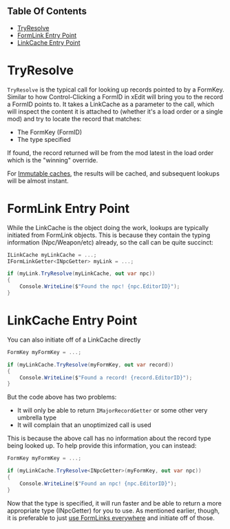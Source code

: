 <!-- START doctoc generated TOC please keep comment here to allow auto update -->
<!-- DON'T EDIT THIS SECTION, INSTEAD RE-RUN doctoc TO UPDATE -->
## Table Of Contents

- [TryResolve](#tryresolve)
- [FormLink Entry Point](#formlink-entry-point)
- [LinkCache Entry Point](#linkcache-entry-point)

<!-- END doctoc generated TOC please keep comment here to allow auto update -->

# TryResolve
`TryResolve` is the typical call for looking up records pointed to by a FormKey.  Similar to how Control-Clicking a FormID in xEdit will bring you to the record a FormID points to.  It takes a LinkCache as a parameter to the call, which will inspect the content it is attached to (whether it's a load order or a single mod) and try to locate the record that matches:
- The FormKey (FormID)
- The type specified

If found, the record returned will be from the mod latest in the load order which is the "winning" override.

For [Immutable caches](https://github.com/Mutagen-Modding/Mutagen/wiki/LinkCache#immutable-link-caches), the results will be cached, and subsequent lookups will be almost instant.

# FormLink Entry Point
While the LinkCache is the object doing the work, lookups are typically initiated from FormLink objects.  This is because they contain the typing information (Npc/Weapon/etc) already, so the call can be quite succinct:
```cs
ILinkCache myLinkCache = ...;
IFormLinkGetter<INpcGetter> myLink = ...;

if (myLink.TryResolve(myLinkCache, out var npc))
{
    Console.WriteLine($"Found the npc! {npc.EditorID}");
}
```

# LinkCache Entry Point
You can also initiate off of a LinkCache directly
```cs
FormKey myFormKey = ...;

if (myLinkCache.TryResolve(myFormKey, out var record))
{
    Console.WriteLine($"Found a record! {record.EditorID}");
}
```

But the code above has two problems:
- It will only be able to return `IMajorRecordGetter` or some other very umbrella type
- It will complain that an unoptimized call is used

This is because the above call has no information about the record type being looked up.  To help provide this information, you can instead:
```cs
FormKey myFormKey = ...;

if (myLinkCache.TryResolve<INpcGetter>(myFormKey, out var npc))
{
    Console.WriteLine($"Found an npc! {npc.EditorID}");
}
```

Now that the type is specified, it will run faster and be able to return a more appropriate type (INpcGetter) for you to use.  As mentioned earlier, though, it is preferable to just [use FormLinks everywhere](https://github.com/Mutagen-Modding/Mutagen/wiki/FormLinks-Instead-of-FormID-FormKey) and initiate off of those.